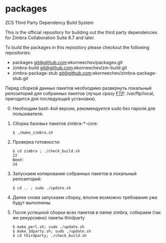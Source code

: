 # packages
ZCS Third Party Dependency Build System

This is the official repository for building out the third party dependencies for Zimbra Collaboration Suite 8.7 and later.

To build the packages in this repository please checkout the following repositories:

  - packages            git@github.com:ekorneechev/packages.git
  - zimbra-build        git@github.com:ekorneechev/zm-build.git
  - zimbra-package-stub git@github.com:ekorneechev/zimbra-package-stub.git

Перед сборкой данных пакетов необходимо развернуть локальный репозиторий для собранных пакетов (лучше сразу [FTP](https://www.altlinux.org/Настройка_FTP): /var/ftp/local, пригодится для последующей установки). 

0. Необходим bash 4ой версии, рекомендуется sudo без пароля для пользователя.
1. Сборка базовых пакетов zimbra-*-core:

       $ ./make_zimbra.sh
       
2. Проверка готовности:

       $ cd zimbra ; ./check_build.sh
       22
       Need:
       24
3. Запускаем копирование собранных пакетов в локальный репозиторий:

       $ cd .. ; sudo ./update.sh
4. Далее снова запускаем сборку, вполне возможно требования уже будут выполнены.
5. После успешной сборки всех пакетов в папке zimbra, собираем (так же рекурсивно) пакеты thirdparty

       $ make_perl.sh; sudo ./update.sh
       $ make_3dparty.sh; sudo ./update.sh
       $ cd thirdparty; ./check_build.sh
